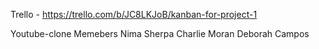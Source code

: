 Trello - https://trello.com/b/JC8LKJoB/kanban-for-project-1

Youtube-clone
Memebers
Nima Sherpa
Charlie Moran
Deborah Campos